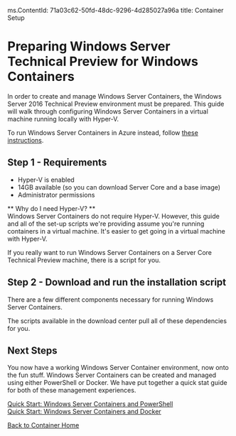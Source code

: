 ﻿ms.ContentId: 71a03c62-50fd-48dc-9296-4d285027a96a
title: Container Setup

# Preparing Windows Server Technical Preview for Windows Containers

In order to create and manage Windows Server Containers, the Windows Server 2016 Technical Preview environment must be prepared.  This guide will walk through configuring Windows Server Containers in a virtual machine running locally with Hyper-V.

To run Windows Server Containers in Azure instead, follow [these instructions](./azure_setup.md).
 
## Step 1 - Requirements

* Hyper-V is enabled
* 14GB available (so you can download Server Core and a base image)
* Administrator permissions

** Why do I need Hyper-V? **  
Windows Server Containers do not require Hyper-V.  However, this guide and all of the set-up scripts we're providing assume you're running containers in a virtual machine.  It's easier to get going in a virtual machine with Hyper-V.

If you really want to run Windows Server Containers on a Server Core Technical Preview machine, there is a script for you.

## Step 2 - Download and run the installation script
There are a few different components necessary for running Windows Server Containers.

The scripts available in the download center pull all of these dependencies for you.

## Next Steps

You now have a working Windows Server Container environment, now onto the fun stuff.  Windows Server Containers can be created and managed using either PowerShell or Docker. We have put together a quick stat guide for both of these management experiences.

[Quick Start: Windows Server Containers and PowerShell](./manage_powershell.md)  
[Quick Start: Windows Server Containers and Docker](./manage_docker.md)  

[Back to Container Home](../containers_welcome.md)